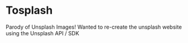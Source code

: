 # Tosplash
Parody of Unsplash Images! Wanted to re-create the unsplash website using the Unsplash API / SDK
